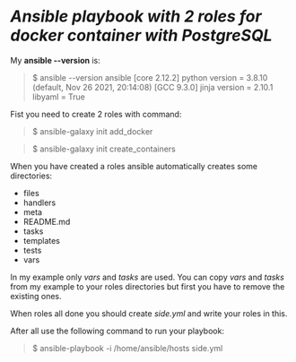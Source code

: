 # ***Ansible playbook with 2 roles for docker container with PostgreSQL***

My **ansible --version** is: 

> $ ansible --version
>ansible [core 2.12.2]
>python version = 3.8.10 (default, Nov 26 2021, 20:14:08) [GCC 9.3.0]
>jinja version = 2.10.1
>libyaml = True

Fist you need to create 2 roles with command: 
> $ ansible-galaxy init add_docker

> $ ansible-galaxy init create_containers

When you have created a roles ansible automatically creates some directories:
- files
- handlers
- meta
- README.md
- tasks 
- templates 
- tests
- vars

In my example only *vars* and *tasks* are used. You can copy *vars* and *tasks* from my example to your roles directories but first you have to remove the existing ones.

When roles all done you should create *side.yml* and write your roles in this.

After all use the following command to run your playbook: 
> $ ansible-playbook -i /home/ansible/hosts side.yml
